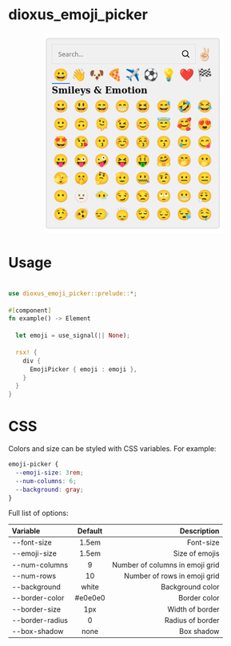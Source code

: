 # dioxus_emoji_picker

<div align="center">
  <img src="images/emoji_picker.png">
</div>

# Usage

```rust

use dioxus_emoji_picker::prelude::*;

#[component]
fn example() -> Element

  let emoji = use_signal(|| None);

  rsx! {
    div {
      EmojiPicker { emoji : emoji },
    }
  }
}
```

# CSS

Colors and size can be styled with CSS variables. For example:

```CSS
emoji-picker {
  --emoji-size: 3rem;
  --num-columns: 6;
  --background: gray;
}
```

Full list of options:

| Variable | Default | Description |
|:-----|:--------:|------:|
| --font-size   | 1.5em | Font-size |
| --emoji-size | 1.5em | Size of emojis |
| --num-columns | 9 | Number of columns in emoji grid |
| --num-rows | 10 | Number of rows in emoji grid |
| --background | white | Background color |
| --border-color | #e0e0e0 | Border color |
| --border-size | 1px | Width of border |
| --border-radius | 0 | Radius of border |
| --box-shadow | none | Box shadow |
